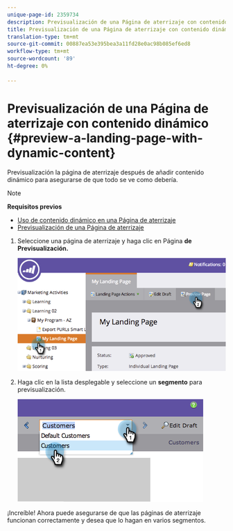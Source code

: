 ```yaml
---
unique-page-id: 2359734
description: Previsualización de una Página de aterrizaje con contenido dinámico - Documentos de marketing - Documentación del producto
title: Previsualización de una Página de aterrizaje con contenido dinámico
translation-type: tm+mt
source-git-commit: 00887ea53e395bea3a11fd28e0ac98b085ef6ed8
workflow-type: tm+mt
source-wordcount: '89'
ht-degree: 0%

---
```



# Previsualización de una Página de aterrizaje con contenido dinámico {#preview-a-landing-page-with-dynamic-content}

Previsualización la página de aterrizaje después de añadir contenido dinámico para asegurarse de que todo se ve como debería.

>[!NOTE]
>
>**Requisitos previos**
>
>* [Uso de contenido dinámico en una Página de aterrizaje](../../../../product-docs/demand-generation/landing-pages/personalizing-landing-pages/use-dynamic-content-in-a-landing-page.md)
>* [Previsualización de una Página de aterrizaje](preview-a-landing-page.md)

>



1. Seleccione una página de aterrizaje y haga clic en Página **de Previsualización.**

   ![](assets/image2014-9-17-16-3a9-3a55.png)

1. Haga clic en la lista desplegable y seleccione un **segmento** para previsualización.

   ![](assets/image2014-9-25-15-3a34-3a40.png)

¡Increíble! Ahora puede asegurarse de que las páginas de aterrizaje funcionan correctamente y desea que lo hagan en varios segmentos.